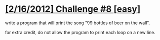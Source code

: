 # [[2/16/2012] Challenge #8 [easy]][1]

write a program that will print the song "99 bottles of beer on the wall".

for extra credit, do not allow the program to print each loop on a new line.


[1]: https://www.reddit.com/r/dailyprogrammer/comments/pserp/2162012_challenge_8_easy/
